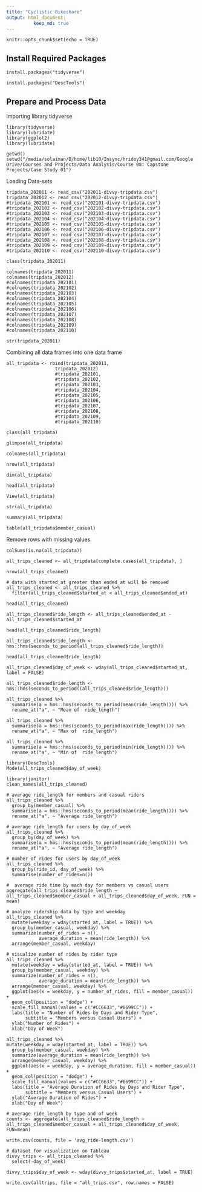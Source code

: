 ```yaml
---
title: "Cyclistic Bikeshare"
output: html_document:
          keep_md: true
---
```


```{r setup, include=FALSE}
knitr::opts_chunk$set(echo = TRUE)
```
## Install Required Packages
```{r}
install.packages("tidyverse")
```
```{r}
install.packages("DescTools")
```

## Prepare and Process Data

Importing library tidyverse 
```{r import library}
library(tidyverse)
library(lubridate)
library(ggplot2)
library(lubridate)
```
```{r}
getwd()
setwd("/media/solaiman/D/home/lib10/Insync/hridoy341@gmail.com/Google Drive/Courses and Projects/Data Analysis/Course 08: Capstone Projects/Case Study 01")
```


Loading Data-sets
```{r Load datasets}
tripdata_202011 <- read_csv("202011-divvy-tripdata.csv")
tripdata_202012 <- read_csv("202012-divvy-tripdata.csv")
#tripdata_202101 <- read_csv("202101-divvy-tripdata.csv")
#tripdata_202102 <- read_csv("202102-divvy-tripdata.csv")
#tripdata_202103 <- read_csv("202103-divvy-tripdata.csv")
#tripdata_202104 <- read_csv("202104-divvy-tripdata.csv")
#tripdata_202105 <- read_csv("202105-divvy-tripdata.csv")
#tripdata_202106 <- read_csv("202106-divvy-tripdata.csv")
#tripdata_202107 <- read_csv("202107-divvy-tripdata.csv")
#tripdata_202108 <- read_csv("202108-divvy-tripdata.csv")
#tripdata_202109 <- read_csv("202109-divvy-tripdata.csv")
#tripdata_202110 <- read_csv("202110-divvy-tripdata.csv")
```

```{r what type of data they are now?}
class(tripdata_202011)
```

```{r Check Column Names}
colnames(tripdata_202011)
colnames(tripdata_202012)
#colnames(tripdata_202101)
#colnames(tripdata_202102)
#colnames(tripdata_202103)
#colnames(tripdata_202104)
#colnames(tripdata_202105)
#colnames(tripdata_202106)
#colnames(tripdata_202107)
#colnames(tripdata_202108)
#colnames(tripdata_202109)
#colnames(tripdata_202110)
```


```{r data type}
str(tripdata_202011)
```



Combining all data frames into one data frame
```{r concat datasets}
all_tripdata <- rbind(tripdata_202011,
                  tripdata_202012)
                  #tripdata_202101,
                  #tripdata_202102,
                  #tripdata_202103,
                  #tripdata_202104,
                  #tripdata_202105,
                  #tripdata_202106,
                  #tripdata_202107,
                  #tripdata_202108,
                  #tripdata_202109,
                  #tripdata_202110)
```

```{r}
class(all_tripdata)
```


```{r summary data}
glimpse(all_tripdata)
```

```{r list of column names}
colnames(all_tripdata)
```
```{r number of rows}
nrow(all_tripdata)
```
```{r dimensions of the data frame}
dim(all_tripdata)
```
```{r first 6 rows of the dataframe}
head(all_tripdata)
```
```{r view data in a new tab}
View(all_tripdata)
```


```{r the list of the columns and data types of the all_tripdata}
str(all_tripdata)
```
```{r statistical summary of data}
summary(all_tripdata)
```

```{r check the member_casual columns}
table(all_tripdata$member_casual)
```

Remove rows with missing values
```{r remove missing values}
colSums(is.na(all_tripdata))
```

```{r cleaned tripdata}
all_trips_cleaned <- all_tripdata[complete.cases(all_tripdata), ]
```

```{r cleaned tripdata}
nrow(all_trips_cleaned)
```

``` {r remove started_at geater than end_at}
# data with started_at greater than ended_at will be removed
all_trips_cleaned <- all_trips_cleaned %>%
  filter(all_trips_cleaned$started_at < all_trips_cleaned$ended_at)
```


```{r head of all_trips_cleaned}
head(all_trips_cleaned)
```

```{r create new column ride_length}
all_trips_cleaned$ride_length <- all_trips_cleaned$ended_at - all_trips_cleaned$started_at

```

```{r}
head(all_trips_cleaned$ride_length)
```

```{r ride length sec to period}
all_trips_cleaned$ride_length <- hms::hms(seconds_to_period(all_trips_cleaned$ride_length))
```

```{r}
head(all_trips_cleaned$ride_length)
```

```{r create a new clomun day_of_week}
all_trips_cleaned$day_of_week <- wday(all_trips_cleaned$started_at, label = FALSE)
```


```{r ride_length seconds to period}
all_trips_cleaned$ride_length <- hms::hms(seconds_to_period((all_trips_cleaned$ride_length)))
```

```{r mean of ride_length}
all_trips_cleaned %>% 
  summarise(a = hms::hms(seconds_to_period(mean(ride_length)))) %>% 
  rename_at("a", ~ "Mean of  ride_length") 
```

```{r max of ride_length}
all_trips_cleaned %>% 
  summarise(a = hms::hms(seconds_to_period(max(ride_length)))) %>% 
  rename_at("a", ~ "Max of  ride_length") 
```

```{r min of ride_length}
all_trips_cleaned %>% 
  summarise(a = hms::hms(seconds_to_period(min(ride_length)))) %>% 
  rename_at("a", ~ "Min of  ride_length") 
```

```{r mode of day_of_week}
library(DescTools)
Mode(all_trips_cleaned$day_of_week)
```
```{r}
library(janitor)
clean_names(all_trips_cleaned)
```
```{r}
# average ride_length for members and casual riders
all_trips_cleaned %>% 
  group_by(member_casual) %>% 
  summarise(a = hms::hms(seconds_to_period(mean(ride_length)))) %>% 
  rename_at("a", ~ "Average ride_length")
```

```{r}
# average ride_length for users by day_of_week
all_trips_cleaned %>% 
  group_by(day_of_week) %>% 
  summarise(a = hms::hms(seconds_to_period(mean(ride_length)))) %>% 
  rename_at("a", ~ "Average ride_length")
```

```{r}
# number of rides for users by day_of_week
all_trips_cleaned %>% 
  group_by(ride_id, day_of_week) %>% 
  summarise(number_of_rides=n())
```

```{r}
#  average ride time by each day for members vs casual users
aggregate(all_trips_cleaned$ride_length ~ all_trips_cleaned$member_casual + all_trips_cleaned$day_of_week, FUN = mean)
```

```{r}
# analyze ridership data by type and weekday
all_trips_cleaned %>% 
  mutate(weekday = wday(started_at, label = TRUE)) %>% 
  group_by(member_casual, weekday) %>% 
  summarize(number_of_rides = n(),
            average_duration = mean(ride_length)) %>% 
  arrange(member_casual, weekday)
```

```{r visualize 1}
# visualize number of rides by rider type
all_trips_cleaned %>% 
  mutate(weekday = wday(started_at, label = TRUE)) %>% 
  group_by(member_casual, weekday) %>% 
  summarize(number_of_rides = n(),
            average_duration = mean(ride_length)) %>% 
  arrange(member_casual, weekday) %>% 
  ggplot(aes(x = weekday, y = number_of_rides, fill = member_casual)) +
  geom_col(position = "dodge") +
  scale_fill_manual(values = c("#CC6633","#6699CC")) +
  labs(title = "Number of Rides by Days and Rider Type",
       subtitle = "Members versus Casual Users") +
  ylab("Number of Rides") +
  xlab("Day of Week")
```
```{r visualize 02}
all_trips_cleaned %>% 
mutate(weekday = wday(started_at, label = TRUE)) %>% 
  group_by(member_casual, weekday) %>% 
  summarize(average_duration = mean(ride_length)) %>% 
  arrange(member_casual, weekday) %>% 
  ggplot(aes(x = weekday, y = average_duration, fill = member_casual)) +
  geom_col(position = "dodge") +
  scale_fill_manual(values = c("#CC6633","#6699CC")) +
  labs(title = "Average Duration of Rides by Days and Rider Type",
       subtitle = "Members versus Casual Users") +
  ylab("Average Duration of Rides") +
  xlab("Day of Week")
```

```{r }
# average ride_length by type and of week
counts <- aggregate(all_trips_cleaned$ride_length ~ all_trips_cleaned$member_casual + all_trips_cleaned$day_of_week, FUN=mean)
```

```{r}
write.csv(counts, file = 'avg_ride-length.csv')
```
```{r}
# dataset for visualization on Tableau
divvy_trips <- all_trips_cleaned %>% 
  select(-day_of_week)

divvy_trips$day_of_week <- wday(divvy_trips$started_at, label = TRUE)

write.csv(alltrips, file = "all_trips.csv", row.names = FALSE)
```



